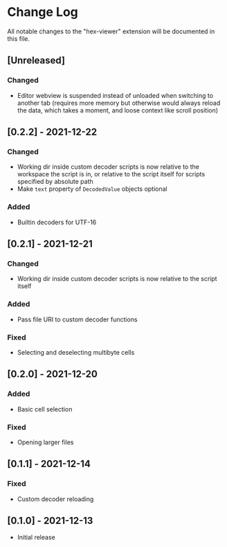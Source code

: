 # Change Log

All notable changes to the "hex-viewer" extension will be documented in this file.

## [Unreleased]
### Changed
- Editor webview is suspended instead of unloaded when switching to another tab (requires more memory but otherwise would always reload the data, which takes a moment, and loose context like scroll position)

## [0.2.2] - 2021-12-22
### Changed
- Working dir inside custom decoder scripts is now relative to the workspace the script is in, or relative to the script itself for scripts specified by absolute path
- Make `text` property of `DecodedValue` objects optional
### Added
- Builtin decoders for UTF-16

## [0.2.1] - 2021-12-21
### Changed
- Working dir inside custom decoder scripts is now relative to the script itself
### Added
- Pass file URI to custom decoder functions
### Fixed
- Selecting and deselecting multibyte cells

## [0.2.0] - 2021-12-20
### Added
- Basic cell selection
### Fixed
- Opening larger files

## [0.1.1] - 2021-12-14
### Fixed
- Custom decoder reloading

## [0.1.0] - 2021-12-13
- Initial release
